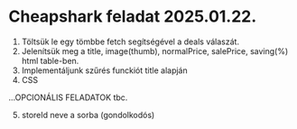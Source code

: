 # Cheapshark feladat 2025.01.22.

1. Töltsük le egy tömbbe fetch segítségével a deals válaszát.
2. Jelenítsük meg a title, image(thumb), normalPrice, salePrice, saving(%) html table-ben.
3. Implementáljunk szűrés funckiót title alapján
4. CSS

...OPCIONÁLIS FELADATOK tbc.

5. storeId neve a sorba (gondolkodós)
